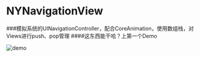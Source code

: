 # NYNavigationView
###模拟系统的UINavigationController，配合CoreAnimation，使用数组栈，对Views进行push、pop管理
####这东西能干哈？上第一个Demo

![demo](https://github.com/lfny2580832/NYNavigationView/blob/master/NYNavigationViewDemo1.gif)
